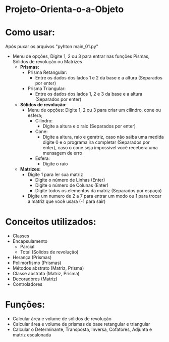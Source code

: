 # Projeto-Orienta-o-a-Objeto


# Como usar:  
Após puxar os arquivos "pyhton main_01.py"  
- Menu de opções, Digite 1, 2 ou 3 para entrar nas funções Pismas, Sólidos de revolução ou Matrizes
  - **Prismas:**  
    - Prisma Retangular:
      - Entre os dados dos lados 1 e 2 da base e a altura (Separados por enter)
    - Prisma Triangular:
      - Entre os dados dos lados 1, 2 e 3 da base e a altura (Separados por enter)
  - **Sólidos de revolução:**
    - Menu de opções: Digite 1, 2 ou 3 para criar um cilindro, cone ou esfera;
      - Cilindro:
        - Digite a altura e o raio (Separados por enter)
      - Cone:
        - Digite a altura, raio e geratriz, caso não saiba uma medida digite 0 e o programa ira completar (Separados por enter), caso o cone seja impossivel você recebera uma mensagem de erro
      - Esfera:
        - Digite o raio 
  - **Matrizes:**
    - Digite 1 para ler sua matriz
      - Digite o número de Linhas (Enter)
      - Digite o número de Colunas (Enter)
      - Digite todos os elementos da matriz (Separados por espaço)
    - Digite um numero de 2 a 7 para entrar um modo ou 1 para trocar a matriz que você usara (-1 para sair) 
  

# Conceitos utilizados:
- Classes
- Encapsulamento
  - Parcial
  - Total (Solidos de revolução)
- Herança (Prismas)
- Polimorfismo (Prismas)
- Métodos abstrato (Matriz, Prisma)
- Classe abstrata (Matriz, Prisma)
- Decoradores (Matriz)
- Controladores


# Funções:
- Calcular área e volume de sólidos de revolução
- Calcular área e volume de prismas de base retangular e triangular
- Calcular o Determinante, Transposta, Inversa, Cofatores, Adjunta e matriz escalonada